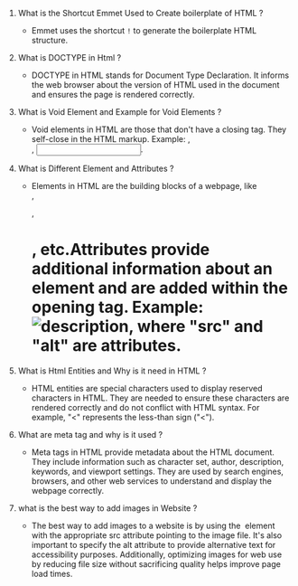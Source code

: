 1. What is the Shortcut Emmet Used to Create boilerplate of HTML ?
   - Emmet uses the shortcut `!` to generate the boilerplate HTML structure.

2. What is DOCTYPE in Html ?
   - DOCTYPE in HTML stands for Document Type Declaration. It informs the web browser about the version of HTML used in the document and ensures the page is rendered correctly.

3. What is Void Element and Example for Void Elements ?
   - Void elements in HTML are those that don't have a closing tag. They self-close in the HTML markup. Example: <img>, <br>, <input>.

4. What is Different Element and Attributes ?
   - Elements in HTML are the building blocks of a webpage, like <div>, <p>, <h1>, etc.Attributes provide additional information about an element and are added within the opening tag. Example: <img src="image.jpg" alt="description">, where "src" and "alt" are attributes.

5. What is Html Entities and Why is it need in HTML ?
   - HTML entities are special characters used to display reserved characters in HTML. They are needed to ensure these characters are rendered correctly and do not conflict with HTML syntax. For example, "&lt;" represents the less-than sign ("<").

6. What are meta tag and why is it used ?
   - Meta tags in HTML provide metadata about the HTML document. They include information such as character set, author, description, keywords, and viewport settings. They are used by search engines, browsers, and other web services to understand and display the webpage correctly.

7. what is the best way to add images in Website ?
   - The best way to add images to a website is by using the <img> element with the appropriate src attribute pointing to the image file. It's also important to specify the alt attribute to provide alternative text for accessibility purposes. Additionally, optimizing images for web use by reducing file size without sacrificing quality helps improve page load times.
